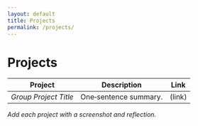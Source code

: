 ```yaml
---
layout: default
title: Projects
permalink: /projects/
---
```

# Projects

| Project | Description | Link |
|---------|-------------|------|
| *Group Project Title* | One‑sentence summary. | (link) |

_Add each project with a screenshot and reflection._